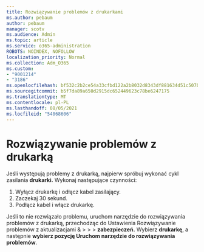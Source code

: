 ```yaml
---
title: Rozwiązywanie problemów z drukarkami
ms.author: pebaum
author: pebaum
manager: scotv
ms.audience: Admin
ms.topic: article
ms.service: o365-administration
ROBOTS: NOINDEX, NOFOLLOW
localization_priority: Normal
ms.collection: Adm_O365
ms.custom:
- "9001214"
- "3186"
ms.openlocfilehash: bf532c2b2ce54a33cfbd122a2b8032d8343df881634d51c507b3c743d7ed1d6c
ms.sourcegitcommit: b5f7da89a650d2915dc652449623c78be6247175
ms.translationtype: MT
ms.contentlocale: pl-PL
ms.lasthandoff: 08/05/2021
ms.locfileid: "54068606"
---
```

# <a name="troubleshoot-your-printer"></a>Rozwiązywanie problemów z drukarką

Jeśli występują problemy z drukarką, najpierw spróbuj wykonać cykl zasilania **drukarki.** Wykonaj następujące czynności:

1. Wyłącz drukarkę i odłącz kabel zasilający.
2. Zaczekaj 30 sekund.
3. Podłącz kabel i włącz drukarkę.

Jeśli to nie rozwiązało problemu, uruchom narzędzie do rozwiązywania problemów z drukarką, przechodząc do Ustawienia Rozwiązywanie problemów z aktualizacjami &  >    >    >  **zabezpieczeń.** Wybierz **drukarkę**, a następnie **wybierz pozycję Uruchom narzędzie do rozwiązywania problemów**.